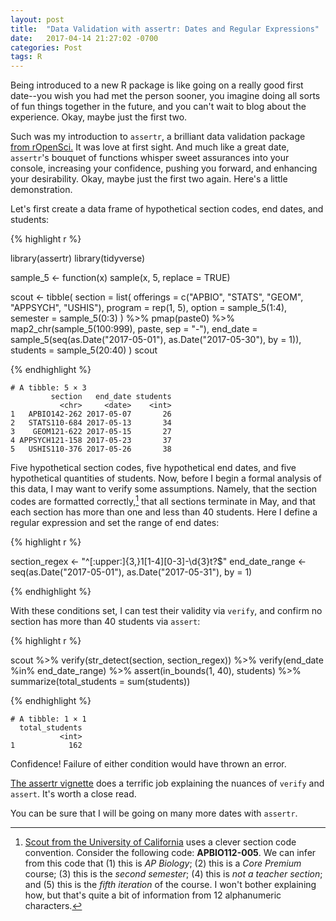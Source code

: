 ```yaml
---
layout: post
title:  "Data Validation with assertr: Dates and Regular Expressions"
date:   2017-04-14 21:27:02 -0700
categories: Post
tags: R
---
```


Being introduced to a new R package is like going on a really good first date--you wish you had met the person sooner, you 
imagine doing all sorts of fun things together in the future, and you can't wait to blog about the experience. Okay, maybe just the 
first two. 

Such was my introduction to `assertr`, a brilliant data validation package [from rOpenSci.](https://ropensci.org/) It was love at first sight. 
And much like a great date, `assertr`'s bouquet of functions whisper sweet assurances into your console, 
increasing your confidence, pushing you forward, and enhancing your desirability. Okay, maybe just the first two again. 
Here's a little demonstration. 

<!--more-->

Let's first create a data frame of hypothetical section codes, end dates, and students:

{% highlight r %}

library(assertr)
library(tidyverse)

sample_5 <- function(x) sample(x, 5, replace = TRUE)

scout <- tibble(
  section = list(
    offerings = c("APBIO", "STATS", "GEOM", "APPSYCH", "USHIS"),
    program = rep(1, 5),
    option = sample_5(1:4),
    semester = sample_5(0:3)
    ) %>% 
    pmap(paste0) %>% 
    map2_chr(sample_5(100:999), paste, sep = "-"),
  end_date = sample_5(seq(as.Date("2017-05-01"), as.Date("2017-05-30"), by = 1)),
  students = sample_5(20:40)
  )
scout

{% endhighlight %}

```
# A tibble: 5 × 3
         section   end_date students
           <chr>     <date>    <int>
1   APBIO142-262 2017-05-07       26
2   STATS110-684 2017-05-13       34
3    GEOM121-622 2017-05-15       27
4 APPSYCH121-158 2017-05-23       37
5   USHIS110-376 2017-05-26       38

```

Five hypothetical section codes, five hypothetical end dates, and five hypothetical quantities of students.
Now, before I begin a formal analysis of this data, I may want to verify some assumptions. 
Namely, that the section codes are formatted correctly,[^1] that all sections terminate in May, 
and that each section has more than one and less than 40 students. Here I define a regular expression and 
set the range of end dates:

[^1]: [Scout from the University of California](https://www.ucscout.org/) uses a clever section code convention. Consider the following code: **APBIO112-005**. We can infer from this code that (1) this is *AP Biology*; (2) this is a *Core Premium* course; (3) this is the *second semester*; (4) this is *not a teacher section*; and (5) this is the *fifth iteration* of the course. I won't bother explaining how, but that's quite a bit of information from 12 alphanumeric characters.

{% highlight r %}

section_regex <- "^[:upper:]{3,}1[1-4][0-3]-\\d{3}t?$"
end_date_range <- seq(as.Date("2017-05-01"), as.Date("2017-05-31"), by = 1)

{% endhighlight %}

With these conditions set, I can test their validity via `verify`, and confirm no section has more than 40 students via `assert`:

{% highlight r %}

scout %>% 
  verify(str_detect(section, section_regex)) %>% 
  verify(end_date %in% end_date_range) %>% 
  assert(in_bounds(1, 40), students) %>% 
  summarize(total_students = sum(students))

{% endhighlight %}

```
# A tibble: 1 × 1
  total_students
           <int>
1            162
```

Confidence! Failure of either condition would have thrown an error.

[The assertr vignette](https://cran.r-project.org/web/packages/assertr/vignettes/assertr.html) does a terrific job explaining the nuances of `verify` and `assert`. 
It's worth a close read.

You can be sure that I will be going on many more dates with `assertr`. 
